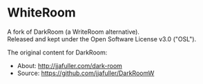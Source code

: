 WhiteRoom
========================
  
A fork of DarkRoom (a WriteRoom alternative).  
Released and kept under the Open Software License v3.0 ("OSL").
  
The original content for DarkRoom:
- About: http://jjafuller.com/dark-room
- Source: https://github.com/jjafuller/DarkRoomW
